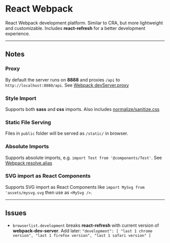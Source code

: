 # React Webpack

React Webpack development platform. Similar to CRA, but more lightweight and customizable. Includes **react-refresh** for a better development experience.

---

## Notes

### Proxy

By default the server runs on **8888** and proxies `/api` to `http://localhost:8080/api`. See [Webpack devServer.proxy](https://webpack.js.org/configuration/dev-server/#devserverproxy)

### Style Import

Supports both **sass** and **css** imports. Also includes [normalize/sanitize.css](https://github.com/csstools/postcss-normalize)

### Static File Serving

Files in `public` folder will be served as `/static/` in browser.

### Absolute Imports

Supports absolute imports, e.g. `import Test from '@components/Test'`. See [Webpack resolve.alias](https://webpack.js.org/configuration/resolve/#resolvealias)

### SVG import as React Components

Supports SVG import as React Components like `import MySvg from 'assets/mysvg.svg` then use as `<MySvg />`.

---

## Issues

- `browserlist.development` breaks **react-refresh** with current version of **webpack-dev-server**. Add later: `"development": [ "last 1 chrome version", "last 1 firefox version", "last 1 safari version" ]`
